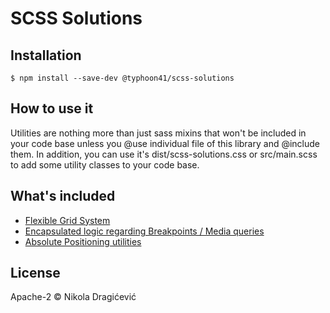 # SCSS Solutions

## Installation

```
$ npm install --save-dev @typhoon41/scss-solutions
```

## How to use it

Utilities are nothing more than just sass mixins that won't be included in your code base unless you @use individual file of this library and @include them.
In addition, you can use it's dist/scss-solutions.css or src/main.scss to add some utility classes to your code base.

## What's included

- [Flexible Grid System](./docs/grid.md)
- [Encapsulated logic regarding Breakpoints / Media queries](./docs/breakpoints.md)
- [Absolute Positioning utilities](./docs/absolute-positioning.md)

## License

Apache-2 © Nikola Dragićević